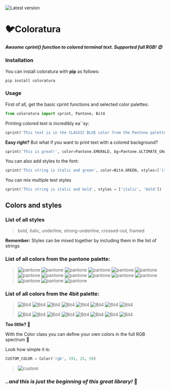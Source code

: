 ![Latest version](https://img.shields.io/pypi/v/coloratura?color=%23f6d155&label=version&style=flat-square)

# 🐦Coloratura

##### Awsome **cprint()** function to colored terminal text. Supported full RGB! 😍

### Installation

You can install coloratura with **pip** as follows:

```
pip install coloratura
```

### Usage

First of all, get the basic cprint functions and selected color palettes:

```python
from coloratura import cprint, Pantone, Bit4
```

Printing colored text is incredibly ea``sy:

```python
cprint('This text is in the CLASSIC BLUE color from the Pantone palette', color=Pantone.CLASSIC_BLUE)
```

**Easy right?**
But what if you want to print text with a colored background?

```python
cprint('This is great!', color=Pantone.EMERALD, bg=Pantone.ULTIMATE_GRAY)
```

You can also add styles to the font:

```python
cprint('This string is italic and green', color=Bit4.GREEN, styles=['italic'])
```

You can mix multiple text styles

```python
cprint('This string is italic and bold', styles = ['italic', 'bold'])
```

## Colors and styles

### List of all styles

> bold, italic, underline, strong-underline, crossed-out, framed

**Remember:** Styles can be mixed together by including them in the list of strings

### List of all colors from the pantone palette:

> ![pantone](https://img.shields.io/badge/-VERY__PERI-6868ac?style=flat-square&label=2022)
> ![pantone](https://img.shields.io/badge/-ILLUMINATING-f5df4d?style=flat-square&label=2021)
> ![pantone](https://img.shields.io/badge/-ULTIMATE__GRAY-97999b?style=flat-square&label=2021)
> ![pantone](https://img.shields.io/badge/-CLASSIC__BLUE-0f4c81?style=flat-square&label=2020)
> ![pantone](https://img.shields.io/badge/-LIVING__CORAL-ff6f61?style=flat-square&label=2019)
> ![pantone](https://img.shields.io/badge/-ULTRA__VIOLET-5f4b8b?style=flat-square&label=2018)
> ![pantone](https://img.shields.io/badge/-GREENERY-88b04b?style=flat-square&label=2017)
> ![pantone](https://img.shields.io/badge/-ROSE__QUARTZ-f7cac9?style=flat-square&label=2016)
> ![pantone](https://img.shields.io/badge/-SERENITY-92a8d1?style=flat-square&label=2016)
> ![pantone](https://img.shields.io/badge/-MARSALA-955251?style=flat-square&label=2015)
> ![pantone](https://img.shields.io/badge/-RADIANT__ORCHID-b565a1?style=flat-square&label=2014)
> ![pantone](https://img.shields.io/badge/-TURQUOISE-45b5aa?style=flat-square&label=2010)
> ![pantone](https://img.shields.io/badge/-EMERALD-009b77?style=flat-square&label=2013)
> ![pantone](https://img.shields.io/badge/-TANGERINE__TANGO-e34f33?style=flat-square&label=2012)
> ![pantone](https://img.shields.io/badge/-HONEYSUCKLE-d85a7b?style=flat-square&label=2011)

### List of all colors from the 4bit palette:

> ![Bit4](https://img.shields.io/badge/-BLACK-0c0c0c?style=flat-square)
> ![Bit4](https://img.shields.io/badge/-RED-aa0000?style=flat-square)
> ![Bit4](https://img.shields.io/badge/-GREEN-00aa00?style=flat-square)
> ![Bit4](https://img.shields.io/badge/-YELLOW-aa5500?style=flat-square)
> ![Bit4](https://img.shields.io/badge/-BLUE-0000aa?style=flat-square)
> ![Bit4](https://img.shields.io/badge/-MAGENTA-aa00aa?style=flat-square)
> ![Bit4](https://img.shields.io/badge/-CYAN-00aaaa?style=flat-square)
> ![Bit4](https://img.shields.io/badge/-WHITE-f0f0f0?style=flat-square)
>
> ![Bit4](https://img.shields.io/badge/-BRIGHT__BLACK-555555?style=flat-square)
> ![Bit4](https://img.shields.io/badge/-BRIGHT__RED-ff5555?style=flat-square)
> ![Bit4](https://img.shields.io/badge/-BRIGHT__GREEN-55ff55?style=flat-square)
> ![Bit4](https://img.shields.io/badge/-BRIGHT__YELLOW-ffff55?style=flat-square)
> ![Bit4](https://img.shields.io/badge/-BRIGHT__BLUE-5555ff?style=flat-square)
> ![Bit4](https://img.shields.io/badge/-BRIGHT__MAGENTA-ff55ff?style=flat-square)
> ![Bit4](https://img.shields.io/badge/-BRIGHT__CYAN-55ffff?style=flat-square)
> ![Bit4](https://img.shields.io/badge/-BRIGHT__WHITE-f5f5f5?style=flat-square)

**Too little? 🤔**

With the Color class you can define your own colors in the full RGB spectrum 🤯

Look how simple it is:

```python
CUSTOM_COLOR = Color('rgb', 191, 25, 50)
```
> ![custom](https://img.shields.io/badge/-CUSTOM__COLOR-bf1932?style=flat-square)


### *..and this is just the beginning of this great library!* 💚
